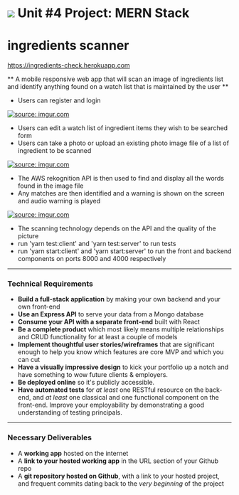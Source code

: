 # ![](https://ga-dash.s3.amazonaws.com/production/assets/logo-9f88ae6c9c3871690e33280fcf557f33.png) Unit #4 Project: MERN Stack
# ingredients scanner

https://ingredients-check.herokuapp.com

** A mobile responsive web app that will scan an image of ingredients list and identify anything found on a watch list that is maintained by the user **

* Users can register and login

<a href="https://imgur.com/06Mt9Td"><img src="https://i.imgur.com/06Mt9Td.png" title="source: imgur.com" /></a>

* Users can edit a watch list of ingredient items they wish to be searched form
* Users can take a photo or upload an existing photo image file of a list of ingredient to be scanned

<a href="https://imgur.com/XCYlr2P"><img src="https://i.imgur.com/XCYlr2P.png" title="source: imgur.com" /></a>

* The AWS rekognition API is then used to find and display all the words found in the image file
* Any matches are then identified and a warning is shown on the screen and audio warning is played

<a href="https://imgur.com/bt5LBOX"><img src="https://i.imgur.com/bt5LBOX.png" title="source: imgur.com" /></a>

* The scanning technology depends on the API and the quality of the picture
* run 'yarn test:client' and 'yarn test:server' to run tests
* run 'yarn start:client' and 'yarn start:server' to run the front and backend components on ports 8000 and 4000 respectively
---

### Technical Requirements

* **Build a full-stack application** by making your own backend and your own front-end
* **Use an Express API** to serve your data from a Mongo database
* **Consume your API with a separate front-end** built with React
* **Be a complete product** which most likely means multiple relationships and CRUD functionality for at least a couple of models
* **Implement thoughtful user stories/wireframes** that are significant enough to help you know which features are core MVP and which you can cut
* **Have a visually impressive design** to kick your portfolio up a notch and have something to wow future clients & employers.
* **Be deployed online** so it's publicly accessible.
* **Have automated tests** for _at least_ one RESTful resource on the back-end, and _at least_ one classical and one functional component on the front-end. Improve your employability by demonstrating a good understanding of testing principals.

---

### Necessary Deliverables

* A **working app** hosted on the internet
* A **link to your hosted working app** in the URL section of your Github repo
* A **git repository hosted on Github**, with a link to your hosted project, and frequent commits dating back to the _very beginning_ of the project
